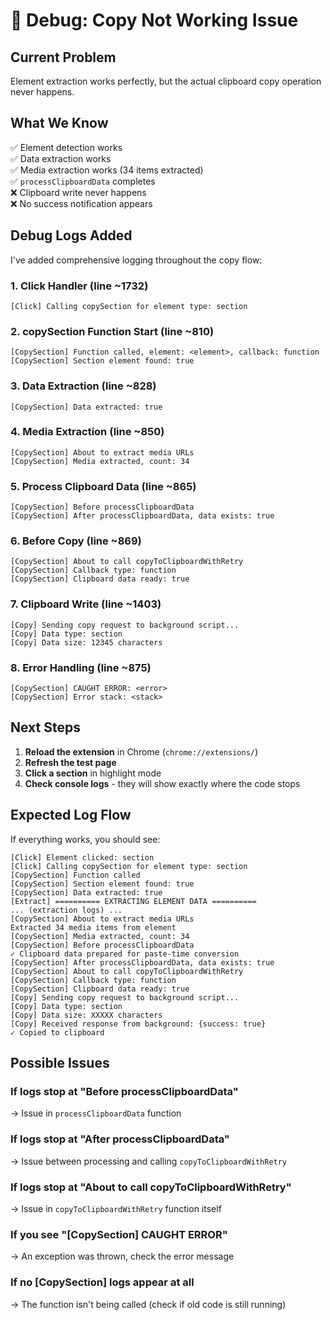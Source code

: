 # 🐛 Debug: Copy Not Working Issue

## Current Problem
Element extraction works perfectly, but the actual clipboard copy operation never happens.

## What We Know
✅ Element detection works  
✅ Data extraction works  
✅ Media extraction works (34 items extracted)  
✅ `processClipboardData` completes  
❌ Clipboard write never happens  
❌ No success notification appears  

## Debug Logs Added

I've added comprehensive logging throughout the copy flow:

### 1. Click Handler (line ~1732)
```
[Click] Calling copySection for element type: section
```

### 2. copySection Function Start (line ~810)
```
[CopySection] Function called, element: <element>, callback: function
[CopySection] Section element found: true
```

### 3. Data Extraction (line ~828)
```
[CopySection] Data extracted: true
```

### 4. Media Extraction (line ~850)
```
[CopySection] About to extract media URLs
[CopySection] Media extracted, count: 34
```

### 5. Process Clipboard Data (line ~865)
```
[CopySection] Before processClipboardData
[CopySection] After processClipboardData, data exists: true
```

### 6. Before Copy (line ~869)
```
[CopySection] About to call copyToClipboardWithRetry
[CopySection] Callback type: function
[CopySection] Clipboard data ready: true
```

### 7. Clipboard Write (line ~1403)
```
[Copy] Sending copy request to background script...
[Copy] Data type: section
[Copy] Data size: 12345 characters
```

### 8. Error Handling (line ~875)
```
[CopySection] CAUGHT ERROR: <error>
[CopySection] Error stack: <stack>
```

## Next Steps

1. **Reload the extension** in Chrome (`chrome://extensions/`)
2. **Refresh the test page**
3. **Click a section** in highlight mode
4. **Check console logs** - they will show exactly where the code stops

## Expected Log Flow

If everything works, you should see:
```
[Click] Element clicked: section
[Click] Calling copySection for element type: section
[CopySection] Function called
[CopySection] Section element found: true
[CopySection] Data extracted: true
[Extract] ========== EXTRACTING ELEMENT DATA ==========
... (extraction logs) ...
[CopySection] About to extract media URLs
Extracted 34 media items from element
[CopySection] Media extracted, count: 34
[CopySection] Before processClipboardData
✓ Clipboard data prepared for paste-time conversion
[CopySection] After processClipboardData, data exists: true
[CopySection] About to call copyToClipboardWithRetry
[CopySection] Callback type: function
[CopySection] Clipboard data ready: true
[Copy] Sending copy request to background script...
[Copy] Data type: section
[Copy] Data size: XXXXX characters
[Copy] Received response from background: {success: true}
✓ Copied to clipboard
```

## Possible Issues

### If logs stop at "Before processClipboardData"
→ Issue in `processClipboardData` function

### If logs stop at "After processClipboardData"
→ Issue between processing and calling `copyToClipboardWithRetry`

### If logs stop at "About to call copyToClipboardWithRetry"
→ Issue in `copyToClipboardWithRetry` function itself

### If you see "[CopySection] CAUGHT ERROR"
→ An exception was thrown, check the error message

### If no [CopySection] logs appear at all
→ The function isn't being called (check if old code is still running)
